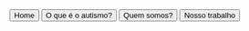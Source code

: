 <?php
session_start();

?>

<!DOCTYPE html>
<html lang="pt-br">
<head>
    <meta charset="UTF-8">
    <meta name="viewport" content="width=device-width, initial-scale=1.0">
    <link rel="stylesheet" href="projeto.css">
    <title>Document</title>
    <link rel="stylesheet" href="npm i bootstrap/@5.3.6">
    <link rel="stylesheet" href="https://cdn.jsdelivr.net/npm/bootstrap@5.3.6/dist/css/bootstrap.min.css">
</head>
<body>
    <div class="d-grid gap-2 d-md-block">
   <button type="button" class="btn btn-link">Home</button>
   <button type="button" class="btn btn-link">O que é o autismo?</button>
   <button type="button" class="btn btn-link">Quem somos?</button>
   <button type="button" class="btn btn-link">Nosso trabalho</button>
   </div>
</body>
</html>

